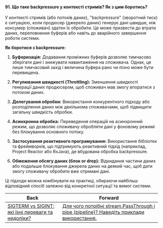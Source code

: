 #### 91. Що таке backpressure у контексті стримів? Як з цим боротись?

У контексті стримів (або потоків даних), "backpressure" (зворотний тиск) є ситуацією, коли продюсер (джерело даних) генерує дані швидше, ніж консумер (споживач) здатен їх обробити. Це може призвести до втрати даних, переповнення буферів або навіть до аварійного завершення роботи системи.

**Як боротися з backpressure:**

1. **Буферизація:** Додавання проміжних буферів дозволяє тимчасово зберігати дані і знижувати навантаження на споживача. Однак, це лише тимчасовий захід і величина буфера рано чи пізно може бути перевищена.

2. **Регулювання швидкості (Throttling):** Зменшення швидкості генерації даних продюсером, щоб споживач мав змогу впоратися з потоком даних.

3. **Делегування обробки:** Використання конкурентного підходу або розподілення даних між декількома споживачами, щоб підвищити загальну швидкість обробки.

4. **Асинхронна обробка:** Переведення операцій на асинхронний режим, що дозволяє споживачу обробляти дані у фоновому режимі без блокування основного потоку.

5. **Застосування реактивного програмування:** Використання бібліотек та фреймворків, що підтримують реактивний підхід (наприклад, Project Reactor або RxJava), де вбудована обробка backpressure.

6. **Обмеження обсягу даних (блок or drop):** Відкидання частини даних або подальше блокування джерела даних на деякий час, щоб дати змогу споживачу обробити вже отримані дані.

Ці підходи можна комбінувати на практиці, обираючи найбільш відповідний спосіб залежно від конкретної ситуації та вимог системи.

| Back | Forward |
|---|---|
| [SIGTERM vs SIGINT: які їхні переваги та недоліки?](/ua/middle/nodejs/comparing-sigterm-and-sigint-signals.md)  | [Для чого потрібні stream.PassThrough і pipe (pipeline)? Наведіть приклади використання.](/ua/middle/nodejs/what-are-streampassthrough-and-pipeline-for-provide-examples-of-usage.md) |